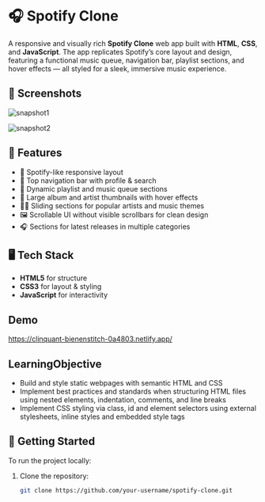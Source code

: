# 🎧 Spotify Clone

A responsive and visually rich **Spotify Clone** web app built with **HTML**, **CSS**, and **JavaScript**. The app replicates Spotify’s core layout and design, featuring a functional music queue, navigation bar, playlist sections, and hover effects — all styled for a sleek, immersive music experience.

## 📸 Screenshots

![snapshot1](https://github.com/yadavpratibha/WebDevelopment/assets/25881107/40c293c9-ea67-4be5-b231-2d992cf6ac5a)

![snapshot2](https://github.com/yadavpratibha/WebDevelopment/assets/25881107/db33c7d5-386a-4959-ae06-2675dbd0c66a)

## 🌟 Features

- 🎵 Spotify-like responsive layout
- 🧭 Top navigation bar with profile & search
- 📜 Dynamic playlist and music queue sections
- 💽 Large album and artist thumbnails with hover effects
- 🧑‍🎤 Sliding sections for popular artists and music themes
- 🖼️ Scrollable UI without visible scrollbars for clean design
- 🎧 Sections for latest releases in multiple categories

## 🖥️ Tech Stack

- **HTML5** for structure
- **CSS3** for layout & styling
- **JavaScript** for interactivity

## Demo
https://clinquant-bienenstitch-0a4803.netlify.app/


## LearningObjective
* Build and style static webpages with semantic HTML and CSS
* Implement best practices and standards when structuring HTML files using nested elements, indentation, comments, and line breaks
* Implement CSS styling via class, id and element selectors using external stylesheets, inline styles and embedded style tags

## 🚀 Getting Started

To run the project locally:

1. Clone the repository:
   ```bash
   git clone https://github.com/your-username/spotify-clone.git
